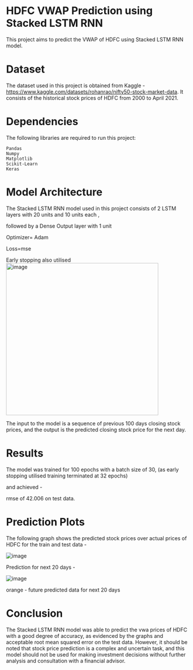 # HDFC VWAP Prediction using Stacked LSTM RNN
This project aims to predict the VWAP of HDFC using Stacked LSTM RNN model.
# Dataset
The dataset used in this project is obtained from Kaggle - https://www.kaggle.com/datasets/rohanrao/nifty50-stock-market-data. It consists of the historical stock prices of HDFC from 2000 to April 2021.
# Dependencies
The following libraries are required to run this project:

    Pandas
    Numpy
    Matplotlib
    Scikit-Learn
    Keras
# Model Architecture
The Stacked LSTM RNN model used in this project consists of 2 LSTM layers with 20 units and 10 units each ,

followed by a Dense Output layer with 1 unit

Optimizer= Adam

Loss=mse

Early stopping also utilised
<img width="416" alt="image" src="https://github.com/vaasew/stock_market_price_prediction/assets/79396917/a5f50a00-f0c0-40c5-b403-ed51e0b7ce08">



The input to the model is a sequence of previous 100 days closing stock prices, and the output is the predicted closing stock price for the next day.

# Results
The model was trained for 100 epochs with a batch size of 30, 
(as early stopping utilised training terminated at 32 epochs)


and achieved - 

rmse of 42.006 on test data.


# Prediction Plots

The following graph shows the predicted stock prices over actual prices of HDFC for the train and test data -

![image](https://github.com/vaasew/stock_market_price_prediction/assets/79396917/eee8eeca-7fba-4c0e-9d91-c855b3124c3a)



 Prediction for next 20 days -
 
![image](https://github.com/vaasew/stock_market_price_prediction/assets/79396917/60a50fbe-ea5f-42bf-bc06-5ce7bac3e571)


orange - future predicted data for next 20 days



# Conclusion
The Stacked LSTM RNN model was able to predict the vwa prices of HDFC with a good degree of accuracy, as evidenced by the graphs and acceptable root mean squared error on the test data. However, it should be noted that stock price prediction is a complex and uncertain task, and this model should not be used for making 
investment decisions without further analysis and consultation with a financial advisor.

